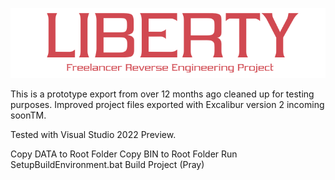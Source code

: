 ![Liberty](/Docs/Banner.png)

This is a prototype export from over 12 months ago cleaned up for testing purposes.
Improved project files exported with Excalibur version 2 incoming soonTM.

Tested with Visual Studio 2022 Preview.

Copy DATA to Root Folder
Copy BIN to Root Folder
Run SetupBuildEnvironment.bat
Build Project (Pray)
